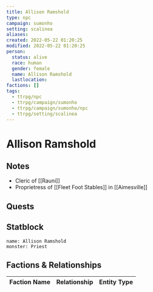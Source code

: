 ```yaml
---
title: Allison Ramshold
type: npc
campaign: sumonho
setting: scalinea
aliases: 
created: 2022-05-22 01:20:25
modified: 2022-05-22 01:20:25
person:
  status: alive
  race: human
  gender: female
  name: Allison Ramshold
  lastlocation: 
factions: []
tags:
  - ttrpg/npc
  - ttrpg/campaign/sumonho
  - ttrpg/campaign/sumonho/npc
  - ttrpg/setting/scalinea
---
```


# Allison Ramshold

## Notes

- Cleric of [[Rauni]]
- Proprietress of [[Fleet Foot Stables]] in [[Aimesville]]

## Quests


## Statblock

```statblock
name: Allison Ramshold
monster: Priest
```


## Factions & Relationships
| Faction Name | Relationship | Entity Type |
| ------------ |:------------:| ----------- |



